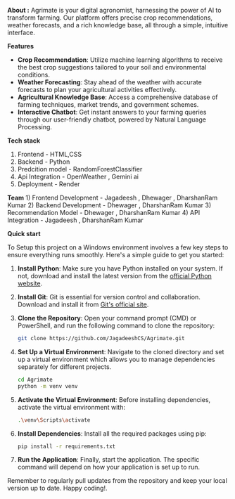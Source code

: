 **About :**
Agrimate is your digital agronomist, harnessing the power of AI to transform farming. Our platform offers precise crop recommendations, weather forecasts, and a rich knowledge base, all through a simple, intuitive interface.

**Features**

- **Crop Recommendation**: 
                      Utilize machine learning algorithms to receive the best crop suggestions tailored to your soil and environmental conditions.
- **Weather Forecasting**: 
                      Stay ahead of the weather with accurate forecasts to plan your agricultural activities effectively.
- **Agricultural Knowledge Base**: 
                      Access a comprehensive database of farming techniques, market trends, and government schemes.
- **Interactive Chatbot**:
                      Get instant answers to your farming queries through our user-friendly chatbot, powered by Natural Language Processing.

**Tech stack**
  1) Frontend - HTML,CSS
  2) Backend - Python
  3) Predcition model - RandomForestClassifier
  4) Api Integration - OpenWeather , Gemini ai
  5) Deployment - Render

**Team**
      1) Frontend Development - Jagadeesh , Dhewager , DharshanRam Kumar
      2) Backend Development  - Dhewager , DharshanRam Kumar
      3) Recommendation Model - Dhewager , DharshanRam Kumar
      4) API Integration      - Jagadeesh , DharshanRam Kumar

**Quick start**

To Setup this project on a Windows environment involves a few key steps to ensure everything runs smoothly. Here's a simple guide to get you started:

1. **Install Python**: Make sure you have Python installed on your system. If not, download and install the latest version from the [official Python website](^1^).

2. **Install Git**: Git is essential for version control and collaboration. Download and install it from [Git's official site](^2^).

3. **Clone the Repository**: Open your command prompt (CMD) or PowerShell, and run the following command to clone the repository:
   ```bash
   git clone https://github.com/JagadeeshCS/Agrimate.git
   ```

4. **Set Up a Virtual Environment**: Navigate to the cloned directory and set up a virtual environment which allows you to manage dependencies separately for different projects.
   ```bash
   cd Agrimate
   python -m venv venv
   ```

5. **Activate the Virtual Environment**: Before installing dependencies, activate the virtual environment with:
   ```bash
   .\venv\Scripts\activate
   ```

6. **Install Dependencies**: Install all the required packages using pip:
   ```bash
   pip install -r requirements.txt
   ```

7. **Run the Application**: Finally, start the application. The specific command will depend on how your application is set up to run.

Remember to regularly pull updates from the repository and keep your local version up to date. Happy coding!.

